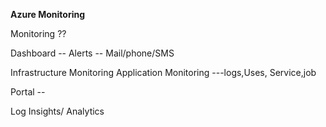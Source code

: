 **Azure Monitoring**

Monitoring ?? 

Dashboard --
Alerts -- Mail/phone/SMS

Infrastructure Monitoring
Application Monitoring ---logs,Uses, Service,job

Portal -- 


Log Insights/ Analytics 

